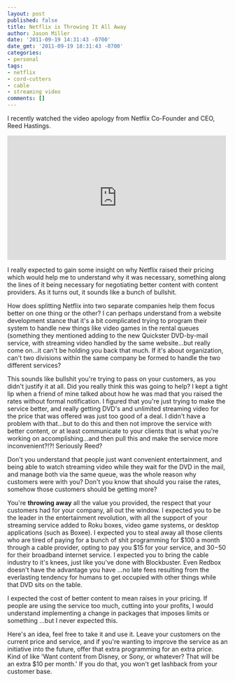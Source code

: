 ```yaml
---
layout: post
published: false
title: Netflix is Throwing It All Away
author: Jason Miller
date: '2011-09-19 14:31:43 -0700'
date_gmt: '2011-09-19 18:31:43 -0700'
categories:
- personal
tags:
- netflix
- cord-cutters
- cable
- streaming video
comments: []
---
```


I recently watched the video apology from Netflix Co-Founder and CEO, Reed Hastings.

<iframe width="500" height="284" src="http://www.youtube.com/embed/c8Tn8n5CIPk" frameborder="0" allowfullscreen></iframe>

I really expected to gain some insight on why Netflix raised their pricing which
would help me to understand why it was necessary, something along the lines of
it being necessary for negotiating better content with content providers. As it
turns out, it sounds like a bunch of bullshit.

How does splitting Netflix into two separate companies help them focus better on
one thing or the other? I can perhaps understand from a website development
stance that it's a bit complicated trying to program their system to handle new
things like video games in the rental queues (something they mentioned adding to
the new Quickster DVD-by-mail service, with streaming video handled by the same
website...but really come on...it can't be holding you back that much. If it's
about organization, can't two divisions within the same company be formed to
handle the two different services?

This sounds like bullshit you're trying to pass on your customers, as you didn't
justify it at all. Did you really think this was going to help? I kept a tight
lip when a friend of mine talked about how he was mad that you raised the rates
without formal notification. I figured that you're just trying to make the
service better, and really getting DVD's and unlimited streaming video for the
price that was offered was just too good of a deal. I didn't have a problem with
that...but to do this and then not improve the service with better content, or
at least communicate to your clients that is what you're working on
accomplishing...and then pull this and make the service more inconvenient?!?!
Seriously Reed?

Don't you understand that people just want convenient entertainment, and being
able to watch streaming video while they wait for the DVD in the mail, and
manage both via the same queue, was the whole reason why customers were with
you? Don't you know that should you raise the rates, somehow those customers
should be getting more?

You're __throwing away__ all the value you provided, the respect that your
customers had for your company, all out the window. I expected you to be the
leader in the entertainment revolution, with all the support of your streaming
service added to Roku boxes, video game systems, or desktop applications (such
as Boxee). I expected you to steal away all those clients who are tired of
paying for a bunch of shit programming for $100 a month through a cable
provider, opting to pay you $15 for your service, and $30-$50 for their
broadband internet service. I expected you to bring the cable industry to it's
knees, just like you've done with Blockbuster. Even Redbox doesn't have the
advantage you have ...no late fees resulting from the everlasting tendency for
humans to get occupied with other things while that DVD sits on the table.

I expected the cost of better content to mean raises in your pricing. If people
are using the service too much, cutting into your profits, I would understand
implementing a change in packages that imposes limits or something ...but I
never expected this.

Here's an idea, feel free to take it and use it. Leave your customers on the
current price and service, and if you're wanting to improve the service as an
initiative into the future, offer that extra programming for an extra price.
Kind of like 'Want content from Disney, or Sony, or whatever? That will be an
extra $10 per month.' If you do that, you won't get lashback from your customer
base.
